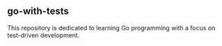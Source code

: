 ## go-with-tests

This repository is dedicated to learning Go programming with a focus on test-driven development.


